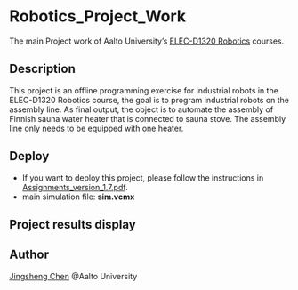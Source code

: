 # Robotics_Project_Work
 The main Project work of Aalto University’s [ELEC-D1320 Robotics](https://mycourses.aalto.fi/course/search.php?search=ELEC-D1320) courses.
## Description
This project is an offline programming exercise for industrial robots in the ELEC-D1320 Robotics course, the goal is to program industrial robots on the assembly line. As final output, the object is to automate the assembly of Finnish sauna water heater that is connected to sauna stove.  The assembly line only needs to be equipped with one heater.

## Deploy
- If you want to deploy this project, please follow the instructions in [Assignments_version_1.7.pdf](./Assignments_version_1.7.pdf).
 - main simulation file: **sim.vcmx**
 
## Project results display



## Author

[Jingsheng Chen](mailto:chjingsheng@gmail.com)  @Aalto University

